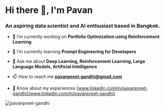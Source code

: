 # Hi there 👋, I'm Pavan</h1>
### An aspiring **data scientist** and **AI enthusiast** based in Bangkok.

- 🔭 I’m currently working on **Portfolio Optimization using Reinforcement Learning**

- 🌱 I’m currently learning **Prompt Engineering for Developers**

- 💬 Ask me about **Deep Learning, Reinforcement Learning, Large Language Models, Artificial Intelligence**

- 📫 How to reach me **pavanpreet.gandhi@gmail.com**

- 📄 Know about my experiences [www.linkedin.com/in/pavanpreet-gandhi](www.linkedin.com/in/pavanpreet-gandhi)

<p><img align="center" src="https://github-readme-stats.vercel.app/api/top-langs?username=pavanpreet-gandhi&show_icons=true&locale=en&layout=compact&theme=github_dark" alt="pavanpreet-gandhi" /></p>